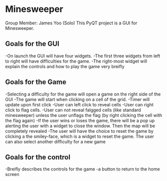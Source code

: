 # Minesweeper
Group Member: James Yoo (Solo)
This PyQT project is a GUI for Minesweeper.

## Goals for the GUI
-On launch the GUI will have four widgets.
-The first three widgets from left to right will have difficulties for the game. 
-The right-most widget will explain the controls and how to play the game very breifly

## Goals for the Game
-Selecting a difficulty for the game will open a game on the right side of the GUI
-The game will start when clicking on a cell of the grid.
-Timer will update upon first click 
-User can left click to reveal cells
-User can right click to flag cells. 
-User can not reveal falgged cells (like standard minesweeper) unless the user unflags the flag (by right clicking the cell  with the flag again)
-If the user wins or loses the game, there will be a pop up alerting the user with a widget to close the window. Then the map 
will be completely revealed
-The user will have the choice to reset the game by clicking a the smiley-face, which is a widget to reset the game. The user can also 
select another difficulty for a new game

## Goals for the control
-Breifly describes the controls for the game 
-a button to return to the home screen